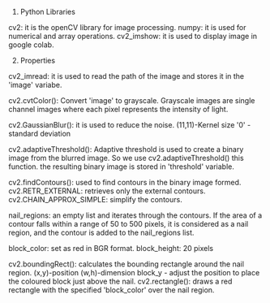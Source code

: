 1. Python Libraries

cv2: it is the openCV library for image processing.
numpy: it is used for numerical and array operations.
cv2_imshow: it is used to display image in google colab.

2. Properties

cv2_imread: it is used to read the path of the image and stores it in the 'image' variabe.

cv2.cvtColor(): Convert 'image' to grayscale. Grayscale images are single channel images where each pixel represents the intensity of light.

cv2.GaussianBlur(): it is used to reduce the noise.
(11,11)-Kernel size
'0' - standard deviation

cv2.adaptiveThreshold(): Adaptive threshold is used to create a binary image from the blurred image. So we use cv2.adaptiveThreshold() this function.
the resulting binary image is stored in 'threshold' variable.

cv2.findContours(): used to find contours in the binary image formed.
cv2.RETR_EXTERNAL: retrieves only the external contours.
cv2.CHAIN_APPROX_SIMPLE: simplify the contours.

nail_regions: an empty list and iterates through the contours. If the area of a contour falls within a range of 50 to 500 pixels, it is considered as a nail region, and the contour is added to the nail_regions list.

block_color: set as red in BGR format.
block_height: 20 pixels

cv2.boundingRect(): calculates the bounding rectangle around the nail region. 
(x,y)-position
(w,h)-dimension
block_y - adjust the position to place the coloured block just above the nail.
cv2.rectangle(): draws a red rectangle with the specified 'block_color' over the nail region.


